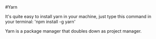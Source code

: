 #Yarn

It's quite easy to install yarn in your machine, just type this command in your terminal:
'npm install -g yarn'

Yarn is a package manager that doubles down as project manager.